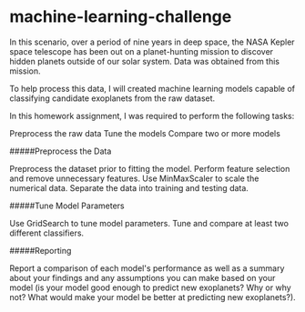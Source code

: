 # machine-learning-challenge

In this scenario, over a period of nine years in deep space, the NASA Kepler space telescope has been out on a planet-hunting mission to discover hidden planets outside of our solar system. Data was obtained from this mission.

To help process this data, I will created machine learning models capable of classifying candidate exoplanets from the raw dataset.

In this homework assignment, I was required to perform the following tasks:

Preprocess the raw data
Tune the models
Compare two or more models



#####Preprocess the Data

Preprocess the dataset prior to fitting the model.
Perform feature selection and remove unnecessary features.
Use MinMaxScaler to scale the numerical data.
Separate the data into training and testing data.


#####Tune Model Parameters

Use GridSearch to tune model parameters.
Tune and compare at least two different classifiers.


#####Reporting

Report a comparison of each model's performance as well as a summary about your findings and any assumptions you can make based on your model (is your model good enough to predict new exoplanets? Why or why not? What would make your model be better at predicting new exoplanets?).


